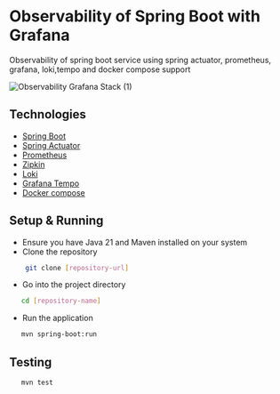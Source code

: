 # Observability of Spring Boot with Grafana

Observability of spring boot service using spring actuator, prometheus, grafana, loki,tempo and docker compose support 

![Observability Grafana Stack (1)](https://github.com/user-attachments/assets/cbad7e7e-77e2-40ad-8212-6a5231afdde6)

## Technologies

- [Spring Boot](https://docs.spring.io/spring-boot/index.html)
- [Spring Actuator](https://docs.spring.io/spring-boot/reference/actuator/index.html)
- [Prometheus](https://prometheus.io/)
- [Zipkin](https://zipkin.io/)
- [Loki](https://loki4j.github.io/loki-logback-appender/)
- [Grafana Tempo](https://grafana.com/docs/tempo/latest/)
- [Docker compose](https://docs.docker.com/compose/)

## Setup & Running

- Ensure you have Java 21 and Maven installed on your system
- Clone the repository

```bash
    git clone [repository-url]
```
- Go into the project directory
```bash
   cd [repository-name]
```
- Run the application
```bash
   mvn spring-boot:run
```

## Testing

```bash
   mvn test
```

